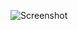![Screenshot](https://raw.githubusercontent.com/Cryakl/Ultimate-RAT-Collection/refs/heads/main/Frenzy/Frenzy%200.1.0/Screenshot.png)
